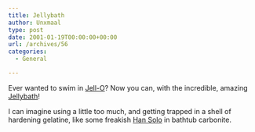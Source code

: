 ```yaml
---
title: Jellybath
author: Unxmaal
type: post
date: 2001-01-19T00:00:00+00:00
url: /archives/56
categories:
  - General

---
```

Ever wanted to swim in [Jell-O][1]? Now you can, with the incredible, amazing <A title="Link props to Mark Goosby" HREF="http://www.jellybath.com/">Jellybath</A>!

I can imagine using a little too much, and getting trapped in a shell of hardening gelatine, like some freakish [Han Solo][2] in bathtub carbonite.

 [1]: http://www.kraftfoods.com/jell-o/jell-o.html?B=*&L=3
 [2]: http://www.ketzer.com/prop_replica/Han_In_Carbonite.html